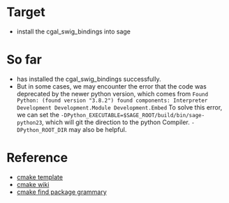 # Target
- install the cgal_swig_bindings into sage

# So far
- has installed the cgal_swig_bindings successfully.
- But in some cases, we may encounter the error that the code was deprecated by the newer python version, which comes from
```Found Python: (found version "3.8.2") found components: Interpreter Development Development.Module Development.Embed``` 
  To solve this error, we can set the ```-DPython_EXECUTABLE=$SAGE_ROOT/build/bin/sage-python23```, which will git the direction to the python Compiler. ```-DPython_ROOT_DIR``` may also be helpful.



# Reference
- [cmake template](https://mjmorse.com/blog/cmake-template/)
- [cmake wiki](https://gitlab.kitware.com/cmake/community/-/wikis/home)
- [cmake find package grammary](https://cmake.org/cmake/help/latest/command/find_package.html#search-procedure)
